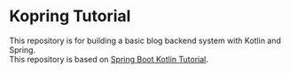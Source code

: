 # Kopring Tutorial
This repository is for building a basic blog backend system with Kotlin and Spring.  
This repository is based on [Spring Boot Kotlin Tutorial](https://spring.io/guides/tutorials/spring-boot-kotlin/).
